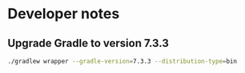 # Developer notes

## Upgrade Gradle to version 7.3.3

```bash
./gradlew wrapper --gradle-version=7.3.3 --distribution-type=bin
```
